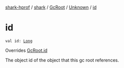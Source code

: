 [shark-hprof](../../../index.md) / [shark](../../index.md) / [GcRoot](../index.md) / [Unknown](index.md) / [id](./id.md)

# id

`val id: `[`Long`](https://kotlinlang.org/api/latest/jvm/stdlib/kotlin/-long/index.html)

Overrides [GcRoot.id](../id.md)

The object id of the object that this gc root references.

